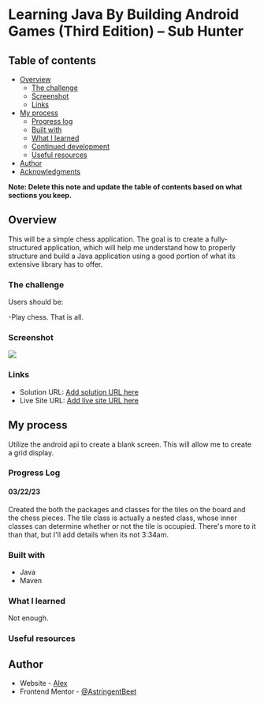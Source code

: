 # Learning Java By Building Android Games (Third Edition) – Sub Hunter

## Table of contents

- [Overview](#overview)
  - [The challenge](#the-challenge)
  - [Screenshot](#screenshot)
  - [Links](#links)
- [My process](#my-process)
  - [Progress log](#progress-log)
  - [Built with](#built-with)
  - [What I learned](#what-i-learned)
  - [Continued development](#continued-development)
  - [Useful resources](#useful-resources)
- [Author](#author)
- [Acknowledgments](#acknowledgments)

**Note: Delete this note and update the table of contents based on what sections you keep.**

## Overview
This will be a simple chess application. The goal is to create a fully-structured application, which will help me understand how to properly structure and build a Java application using a good portion of what its extensive library has to offer.

### The challenge

Users should be:

-Play chess. That is all.

### Screenshot

![](./screenshot.jpg)


### Links

- Solution URL: [Add solution URL here](https://your-solution-url.com)
- Live Site URL: [Add live site URL here](https://your-live-site-url.com)

## My process
Utilize the android api to create a blank screen. This will allow me to create a grid display.

### Progress Log

#### 03/22/23
Created the both the packages and classes for the tiles on the board and the chess pieces. The tile class is actually a nested class, whose inner classes can determine whether or not the tile is occupied. There's more to it than that, but I'll add details when its not 3:34am.


### Built with

- Java
- Maven

### What I learned
Not enough.

### Useful resources


## Author

- Website - [Alex](https://astringentbeet.github.io/ratingPage/)
- Frontend Mentor - [@AstringentBeet](https://www.frontendmentor.io/profile/AstringentBeet)

